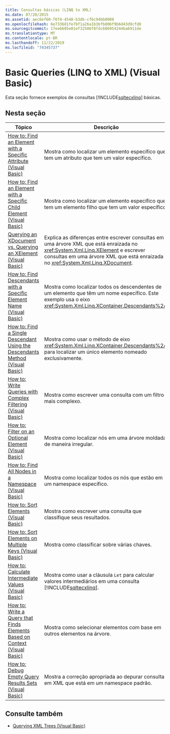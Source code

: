 ```yaml
---
title: Consultas básicas (LINQ to XML)
ms.date: 07/20/2015
ms.assetid: aec6ef60-f6f4-4548-b3db-cf6c94bb0008
ms.openlocfilehash: 6e733681fe7bf1a26a1b3bfb806f9b6d43d9cfd8
ms.sourcegitcommit: 17ee6605e01ef32506f8fdc686954244ba6911de
ms.translationtype: MT
ms.contentlocale: pt-BR
ms.lasthandoff: 11/22/2019
ms.locfileid: "74345737"
---
```

# <a name="basic-queries-linq-to-xml-visual-basic"></a>Basic Queries (LINQ to XML) (Visual Basic)
Esta seção fornece exemplos de consultas [!INCLUDE[sqltecxlinq](~/includes/sqltecxlinq-md.md)] básicas.  
  
## <a name="in-this-section"></a>Nesta seção  
  
|Tópico|Descrição|  
|-----------|-----------------|  
|[How to: Find an Element with a Specific Attribute (Visual Basic)](../../../../visual-basic/programming-guide/concepts/linq/how-to-find-an-element-with-a-specific-attribute.md)|Mostra como localizar um elemento específico que tem um atributo que tem um valor específico.|  
|[How to: Find an Element with a Specific Child Element (Visual Basic)](../../../../visual-basic/programming-guide/concepts/linq/how-to-find-an-element-with-a-specific-child-element.md)|Mostra como localizar um elemento específico que tem um elemento filho que tem um valor específico.|  
|[Querying an XDocument vs. Querying an XElement (Visual Basic)](../../../../visual-basic/programming-guide/concepts/linq/querying-an-xdocument-vs-querying-an-xelement.md)|Explica as diferenças entre escrever consultas em uma árvore XML que está enraizada no <xref:System.Xml.Linq.XElement> e escrever consultas em uma árvore XML que está enraizada no <xref:System.Xml.Linq.XDocument>.|  
|[How to: Find Descendants with a Specific Element Name (Visual Basic)](../../../../visual-basic/programming-guide/concepts/linq/how-to-find-descendants-with-a-specific-element-name.md)|Mostra como localizar todos os descendentes de um elemento que têm um nome específico. Este exemplo usa o eixo <xref:System.Xml.Linq.XContainer.Descendants%2A>.|  
|[How to: Find a Single Descendant Using the Descendants Method (Visual Basic)](../../../../visual-basic/programming-guide/concepts/linq/how-to-find-a-single-descendant-using-the-descendants-method.md)|Mostra como usar o método de eixo <xref:System.Xml.Linq.XContainer.Descendants%2A> para localizar um único elemento nomeado exclusivamente.|  
|[How to: Write Queries with Complex Filtering (Visual Basic)](../../../../visual-basic/programming-guide/concepts/linq/how-to-write-queries-with-complex-filtering.md)|Mostra como escrever uma consulta com um filtro mais complexo.|  
|[How to: Filter on an Optional Element (Visual Basic)](../../../../visual-basic/programming-guide/concepts/linq/how-to-filter-on-an-optional-element.md)|Mostra como localizar nós em uma árvore moldada de maneira irregular.|  
|[How to: Find All Nodes in a Namespace (Visual Basic)](../../../../visual-basic/programming-guide/concepts/linq/how-to-find-all-nodes-in-a-namespace.md)|Mostra como localizar todos os nós que estão em um namespace específico.|  
|[How to: Sort Elements (Visual Basic)](../../../../visual-basic/programming-guide/concepts/linq/how-to-sort-elements.md)|Mostra como escrever uma consulta que classifique seus resultados.|  
|[How to: Sort Elements on Multiple Keys (Visual Basic)](../../../../visual-basic/programming-guide/concepts/linq/how-to-sort-elements-on-multiple-keys.md)|Mostra como classificar sobre várias chaves.|  
|[How to: Calculate Intermediate Values (Visual Basic)](../../../../visual-basic/programming-guide/concepts/linq/how-to-calculate-intermediate-values.md)|Mostra como usar a cláusula `Let` para calcular valores intermediários em uma consulta [!INCLUDE[sqltecxlinq](~/includes/sqltecxlinq-md.md)].|  
|[How to: Write a Query that Finds Elements Based on Context (Visual Basic)](../../../../visual-basic/programming-guide/concepts/linq/how-to-write-a-query-that-finds-elements-based-on-context.md)|Mostra como selecionar elementos com base em outros elementos na árvore.|  
|[How to: Debug Empty Query Results Sets (Visual Basic)](../../../../visual-basic/programming-guide/concepts/linq/how-to-debug-empty-query-results-sets.md)|Mostra a correção apropriada ao depurar consultas em XML que está em um namespace padrão.|  
  
## <a name="see-also"></a>Consulte também

- [Querying XML Trees (Visual Basic)](../../../../visual-basic/programming-guide/concepts/linq/querying-xml-trees.md)
